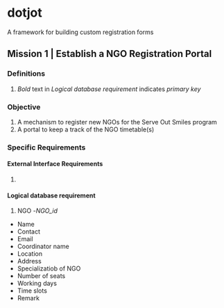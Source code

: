 # dotjot
A framework for building custom registration forms

## Mission 1 | Establish a NGO Registration Portal

### Definitions

1. *Bold* text in _Logical database requirement_ indicates *primary key*

### Objective

1. A mechanism to register new NGOs for the Serve Out Smiles program
2. A portal to keep a track of the NGO timetable(s)

### Specific Requirements

#### External Interface Requirements
1.

#### Logical database requirement
1. NGO
  -*NGO_id*
  - Name
  - Contact
  - Email
  - Coordinator name
  - Location
  - Address
  - Specializatiob of NGO
  - Number of seats
  - Working days
  - Time slots
  - Remark
